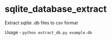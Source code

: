 # sqlite_database_extract
Extract sqlite .db files to csv format

Usage - `python extract_db.py example.db`
